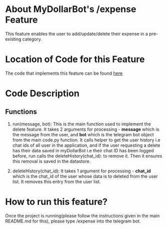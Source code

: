 # About MyDollarBot's /expense Feature
This feature enables the user to add/update/delete their expense in a pre-existing category.

# Location of Code for this Feature
The code that implements this feature can be found [here](https://github.com/ebanigogia/dollar_bot/blob/main/code/expense.py)

# Code Description
## Functions

1. run(message, bot):
This is the main function used to implement the delete feature. It takes 2 arguments for processing - **message** which is the message from the user, and **bot** which is the telegram bot object from the main code.py function. It calls helper to get the user history i.e chat ids of all user in the application, and if the user requesting a delete has their data saved in myDollarBot i.e their chat ID has been logged before, run calls the deleteHistory(chat_id): to remove it. Then it ensures this removal is saved in the datastore.

2. deleteHistory(chat_id):
It takes 1 argument for processing - **chat_id** which is the chat_id of the user whose data is to deleted from the user list. It removes this entry from the user list.

# How to run this feature?
Once the project is running(please follow the instructions given in the main README.md for this), please type /expense into the telegram bot.

